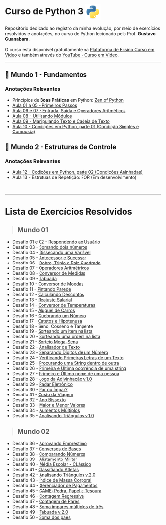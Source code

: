 # Curso de Python 3 <img src="https://raw.githubusercontent.com/devicons/devicon/master/icons/python/python-original.svg" alt="python" min-width="50px" max-width="50px" width="50px" align="center">

Repositório dedicado ao registro da minha evolução, por meio de exercícios resolvidos e anotações, no curso de Python lecionado pelo Prof. **Gustavo Guanabara**.<br>  
O curso está disponível gratuitamente na [Plataforma de Ensino Curso em Vídeo](https://www.cursoemvideo.com/cursos/) e também através do [YouTube - Curso em Video](https://www.youtube.com/@CursoemVideo).

---

## 📁 Mundo 1 - Fundamentos

### Anotações Relevantes

* Princípios de **Boas Práticas** em Python: [Zen of Python](Mundo_01/Zen_of_Python.md)
* [Aula 01 a 05 - Primeiros Passos](Mundo_01/Aulas_01_a_05_Primeiros_Passos/Anotações_Aula_01_05.md)
* [Aula 06 e 07 - Entrada, Saída e Operadores Aritméticos](Mundo_01/Aulas_06_e_07_Entrada_Saida_Operadores/Anotações_Aulas_06_07.md)
* [Aula 08 - Utilizando Módulos](Mundo_01/Aula_08_Utilizando_Modulos/Anotacoes_Aula_08.md)
* [Aula 09 - Manipulando Texto e Cadeia de Texto](Mundo_01/Aula_09_Manipulando_Texto/Anotacoes_Aula_09.md) 
* [Aula 10 - Condições em Python, parte 01 (Condição Simples e Composta)](Mundo_01/Aula_10_Condicoes_Parte1/Anotacoes_Aula_10.md)

## 📁 Mundo 2 - Estruturas de Controle

### Anotações Relevantes

* [Aula 12 - Codições em Python, parte 02 (Condições Aninhadas)](Mundo_02/Aula_12_Condicoes_Parte2/Anotacoes_Aula_12.md)
* Aula 13 - Estrutuas de Repetição: FOR (Em desenvolvimento)

<br>

---

# Lista de Exercícios Resolvidos

> ## Mundo 01
* Desafio 01 e 02 - [Respondendo ao Usuário](Mundo_01/Aulas_01_a_05_Primeiros_Passos/Desafio_01_02.py)
* Desafio 03 - [Somando dois números](Mundo_01/Aulas_06_e_07_Entrada_Saida_Operadores/Desafio_03.py)
* Desafio 04 - [Dissecando uma Variável](Mundo_01/Aulas_06_e_07_Entrada_Saida_Operadores/Desafio_04.py)
* Desafio 05 - [Antecessor e Sucessor](Mundo_01/Aulas_06_e_07_Entrada_Saida_Operadores/Desafio_05.py)
* Desafio 06 - [Dobro, Triplo e Raiz Quadrada](Mundo_01/Aulas_06_e_07_Entrada_Saida_Operadores/Desafio_06.py)
* Desafio 07 - [Operadores Aritmétricos](Mundo_01/Aulas_06_e_07_Entrada_Saida_Operadores/Desafio_07.py)
* Desafio 08 - [Conversor de Medidas](Mundo_01/Aulas_06_e_07_Entrada_Saida_Operadores/Desafio_08.py)
* Desafio 09 - [Tabuada](Mundo_01/Aulas_06_e_07_Entrada_Saida_Operadores/Desafio_09.py)
* Desafio 10 - [Conversor de Moedas](Mundo_01/Aulas_06_e_07_Entrada_Saida_Operadores/Desafio_10.py)
* Desafio 11 - [Pintando Parede](Mundo_01/Aulas_06_e_07_Entrada_Saida_Operadores/Desafio_11.py)
* Desafio 12 - [Calculando Descontos](Mundo_01/Aulas_06_e_07_Entrada_Saida_Operadores/Desafio_12.py)
* Desafio 13 - [Reajuste Salarial](Mundo_01/Aulas_06_e_07_Entrada_Saida_Operadores/Desafio_13.py)
* Desafio 14 - [Conversor de Temperaturas](Mundo_01/Aulas_06_e_07_Entrada_Saida_Operadores/Desafio_14.py)
* Desafio 15 - [Aluguel de Carros](Mundo_01/Aulas_06_e_07_Entrada_Saida_Operadores/Desafio_15.py)
* Desafio 16 - [Quebrando um Número](Mundo_01/Aula_08_Utilizando_Modulos/Desafio_16.py)
* Desafio 17 - [Catetos e Hipotenusa](Mundo_01/Aula_08_Utilizando_Modulos/Desafio_17.py)
* Desafio 18 - [Seno, Cosseno e Tangente](Mundo_01/Aula_08_Utilizando_Modulos/Desafio_18.py)
* Desafio 19 - [Sorteando um item na lista](Mundo_01/Aula_08_Utilizando_Modulos/Desafio_19.py)
* Desafio 20 - [Sorteando uma ordem na lista](Mundo_01/Aula_08_Utilizando_Modulos/Desafio_20.py)
* Desafio 21 - [Sorteio Mega-Sena](Mundo_01/Aula_08_Utilizando_Modulos/Desafio_21.py)
* Desafio 22 - [Analisador de Texto](Mundo_01/Aula_09_Manipulando_Texto/Desafio_22.py)
* Desafio 23 - [Separando Dígitos de um Número](Mundo_01/Aula_09_Manipulando_Texto/Desafio_23.py)
* Desafio 24 - [Verificando Primeiras Letras de um Texto](Mundo_01/Aula_09_Manipulando_Texto/Desafio_24.py)
* Desafio 25 - [Procurando uma String dentro de outra](Mundo_01/Aula_09_Manipulando_Texto/Desafio_25.py)
* Desafio 26 - [Primeira e Última ocorrência de uma string](Mundo_01/Aula_09_Manipulando_Texto/Desafio_26.py)
* Desafio 27 - [Primeiro e Último nome de uma pessoa](Mundo_01/Aula_09_Manipulando_Texto/Desafio_27.py)
* Desafio 28 - [Jogo da Adivinhação v.1.0](Mundo_01/Aula_10_Condicoes_Parte1/Desafio_28.py)
* Desafio 29 - [Radar Eletrônico](Mundo_01/Aula_10_Condicoes_Parte1/Desafio_29.py)
* Desafio 30 - [Par ou Ímpar?](Mundo_01/Aula_10_Condicoes_Parte1/Desafio_30.py)
* Desafio 31 - [Custo da Viagem](Mundo_01/Aula_10_Condicoes_Parte1/Desafio_31.py)
* Desafio 32 - [Ano Bissexto](Mundo_01/Aula_10_Condicoes_Parte1/Desafio_32.py)
* Desafio 33 - [Maior e Menor Valores](Mundo_01/Aula_10_Condicoes_Parte1/Desafio_33.py)
* Desafio 34 - [Aumentos Múltiplos](Mundo_01/Aula_10_Condicoes_Parte1/Desafio_34.py)
* Desafio 35 - [Analisando Triângulos v.1.0](Mundo_01/Aula_10_Condicoes_Parte1/Desafio_35.py)

> ## Mundo 02
* Desafio 36 - [Aprovando Empréstimo](Mundo_02/Aula_12_Condicoes_Parte2/Desafio_36.py)
* Desafio 37 - [Conversos de Bases](Mundo_02/Aula_12_Condicoes_Parte2/Desafio_37.py)
* Desafio 38 - [Comparando Números](Mundo_02/Aula_12_Condicoes_Parte2/Desafio_38.py)
* Desafio 39 - [Alistamento Militar](Mundo_02/Aula_12_Condicoes_Parte2/Desafio_39.py)
* Desafio 40 - [Média Escolar - CLássico](Mundo_02/Aula_12_Condicoes_Parte2/Desafio_40.py)
* Desafio 41 - [Classifiando Atletas](Mundo_02/Aula_12_Condicoes_Parte2/Desafio_41.py)
* Desafio 42 - [Analisando Triângulos v.2.0](Mundo_02/Aula_12_Condicoes_Parte2/Desafio_42.py)
* Desafio 43 - [Índice de Massa Corporal](Mundo_02/Aula_12_Condicoes_Parte2/Desafio_43.py)
* Desafio 44 - [Gerenciador de Pagamentos](Mundo_02/Aula_12_Condicoes_Parte2/Desafio_44.py)
* Desafio 45 - [GAME: Pedra, Papel e Tesoura](Mundo_02/Aula_12_Condicoes_Parte2/Desafio_45.py)
* Desafio 46 - [Contagem Regressiva](Mundo_02/Aula_13_Estrutura_Repeticao_FOR/Desafio_46.py)
* Desafio 47 - [Contagem de Pares](Mundo_02/Aula_13_Estrutura_Repeticao_FOR/Desafio_47.py)
* Desafio 48 - [Soma ímpares múltiplos de três](Mundo_02/Aula_13_Estrutura_Repeticao_FOR/Desafio_48.py)
* Desafio 49 - [Tabuada v.2.0](Mundo_02/Aula_13_Estrutura_Repeticao_FOR/Desafio_49.py)
* Desafio 50 - [Soma dos paes](Mundo_02/Aula_13_Estrutura_Repeticao_FOR/Desafio_50.py)



